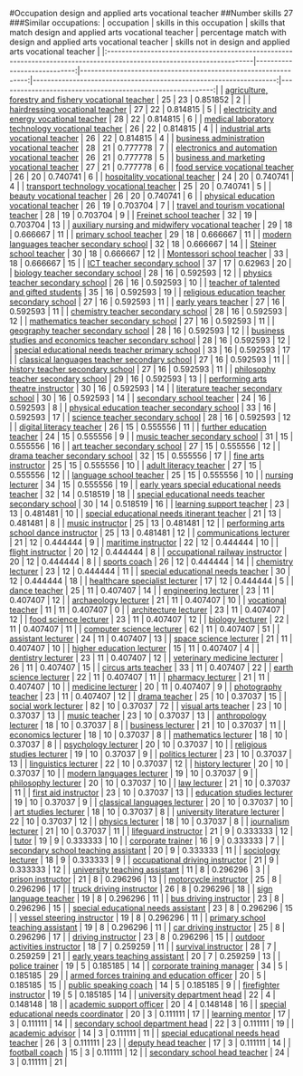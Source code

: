 #Occupation design and applied arts vocational teacher
##Number skills 27
###Similar occupations:
| occupation                                                                                                            |   skills in this occupation |   skills that match design and applied arts vocational teacher |   percentage match with design and applied arts vocational teacher |   skills not in design and applied arts vocational teacher |
|:----------------------------------------------------------------------------------------------------------------------|----------------------------:|---------------------------------------------------------------:|-------------------------------------------------------------------:|-----------------------------------------------------------:|
| [agriculture, forestry and fishery vocational teacher](agriculture,_forestry_and_fishery_vocational_teacher.md)       |                          25 |                                                             23 |                                                           0.851852 |                                                          2 |
| [hairdressing vocational teacher](hairdressing_vocational_teacher.md)                                                 |                          27 |                                                             22 |                                                           0.814815 |                                                          5 |
| [electricity and energy vocational teacher](electricity_and_energy_vocational_teacher.md)                             |                          28 |                                                             22 |                                                           0.814815 |                                                          6 |
| [medical laboratory technology vocational teacher](medical_laboratory_technology_vocational_teacher.md)               |                          26 |                                                             22 |                                                           0.814815 |                                                          4 |
| [industrial arts vocational teacher](industrial_arts_vocational_teacher.md)                                           |                          26 |                                                             22 |                                                           0.814815 |                                                          4 |
| [business administration vocational teacher](business_administration_vocational_teacher.md)                           |                          28 |                                                             21 |                                                           0.777778 |                                                          7 |
| [electronics and automation vocational teacher](electronics_and_automation_vocational_teacher.md)                     |                          26 |                                                             21 |                                                           0.777778 |                                                          5 |
| [business and marketing vocational teacher](business_and_marketing_vocational_teacher.md)                             |                          27 |                                                             21 |                                                           0.777778 |                                                          6 |
| [food service vocational teacher](food_service_vocational_teacher.md)                                                 |                          26 |                                                             20 |                                                           0.740741 |                                                          6 |
| [hospitality vocational teacher](hospitality_vocational_teacher.md)                                                   |                          24 |                                                             20 |                                                           0.740741 |                                                          4 |
| [transport technology vocational teacher](transport_technology_vocational_teacher.md)                                 |                          25 |                                                             20 |                                                           0.740741 |                                                          5 |
| [beauty vocational teacher](beauty_vocational_teacher.md)                                                             |                          26 |                                                             20 |                                                           0.740741 |                                                          6 |
| [physical education vocational teacher](physical_education_vocational_teacher.md)                                     |                          26 |                                                             19 |                                                           0.703704 |                                                          7 |
| [travel and tourism vocational teacher](travel_and_tourism_vocational_teacher.md)                                     |                          28 |                                                             19 |                                                           0.703704 |                                                          9 |
| [Freinet school teacher](Freinet_school_teacher.md)                                                                   |                          32 |                                                             19 |                                                           0.703704 |                                                         13 |
| [auxiliary nursing and midwifery vocational teacher](auxiliary_nursing_and_midwifery_vocational_teacher.md)           |                          29 |                                                             18 |                                                           0.666667 |                                                         11 |
| [primary school teacher](primary_school_teacher.md)                                                                   |                          29 |                                                             18 |                                                           0.666667 |                                                         11 |
| [modern languages teacher secondary school](modern_languages_teacher_secondary_school.md)                             |                          32 |                                                             18 |                                                           0.666667 |                                                         14 |
| [Steiner school teacher](Steiner_school_teacher.md)                                                                   |                          30 |                                                             18 |                                                           0.666667 |                                                         12 |
| [Montessori school teacher](Montessori_school_teacher.md)                                                             |                          33 |                                                             18 |                                                           0.666667 |                                                         15 |
| [ICT teacher secondary school](ICT_teacher_secondary_school.md)                                                       |                          37 |                                                             17 |                                                           0.62963  |                                                         20 |
| [biology teacher secondary school](biology_teacher_secondary_school.md)                                               |                          28 |                                                             16 |                                                           0.592593 |                                                         12 |
| [physics teacher secondary school](physics_teacher_secondary_school.md)                                               |                          26 |                                                             16 |                                                           0.592593 |                                                         10 |
| [teacher of talented and gifted students](teacher_of_talented_and_gifted_students.md)                                 |                          35 |                                                             16 |                                                           0.592593 |                                                         19 |
| [religious education teacher secondary school](religious_education_teacher_secondary_school.md)                       |                          27 |                                                             16 |                                                           0.592593 |                                                         11 |
| [early years teacher](early_years_teacher.md)                                                                         |                          27 |                                                             16 |                                                           0.592593 |                                                         11 |
| [chemistry teacher secondary school](chemistry_teacher_secondary_school.md)                                           |                          28 |                                                             16 |                                                           0.592593 |                                                         12 |
| [mathematics teacher secondary school](mathematics_teacher_secondary_school.md)                                       |                          27 |                                                             16 |                                                           0.592593 |                                                         11 |
| [geography teacher secondary school](geography_teacher_secondary_school.md)                                           |                          28 |                                                             16 |                                                           0.592593 |                                                         12 |
| [business studies and economics teacher secondary school](business_studies_and_economics_teacher_secondary_school.md) |                          28 |                                                             16 |                                                           0.592593 |                                                         12 |
| [special educational needs teacher primary school](special_educational_needs_teacher_primary_school.md)               |                          33 |                                                             16 |                                                           0.592593 |                                                         17 |
| [classical languages teacher secondary school](classical_languages_teacher_secondary_school.md)                       |                          27 |                                                             16 |                                                           0.592593 |                                                         11 |
| [history teacher secondary school](history_teacher_secondary_school.md)                                               |                          27 |                                                             16 |                                                           0.592593 |                                                         11 |
| [philosophy teacher secondary school](philosophy_teacher_secondary_school.md)                                         |                          29 |                                                             16 |                                                           0.592593 |                                                         13 |
| [performing arts theatre instructor](performing_arts_theatre_instructor.md)                                           |                          30 |                                                             16 |                                                           0.592593 |                                                         14 |
| [literature teacher secondary school](literature_teacher_secondary_school.md)                                         |                          30 |                                                             16 |                                                           0.592593 |                                                         14 |
| [secondary school teacher](secondary_school_teacher.md)                                                               |                          24 |                                                             16 |                                                           0.592593 |                                                          8 |
| [physical education teacher secondary school](physical_education_teacher_secondary_school.md)                         |                          33 |                                                             16 |                                                           0.592593 |                                                         17 |
| [science teacher secondary school](science_teacher_secondary_school.md)                                               |                          28 |                                                             16 |                                                           0.592593 |                                                         12 |
| [digital literacy teacher](digital_literacy_teacher.md)                                                               |                          26 |                                                             15 |                                                           0.555556 |                                                         11 |
| [further education teacher](further_education_teacher.md)                                                             |                          24 |                                                             15 |                                                           0.555556 |                                                          9 |
| [music teacher secondary school](music_teacher_secondary_school.md)                                                   |                          31 |                                                             15 |                                                           0.555556 |                                                         16 |
| [art teacher secondary school](art_teacher_secondary_school.md)                                                       |                          27 |                                                             15 |                                                           0.555556 |                                                         12 |
| [drama teacher secondary school](drama_teacher_secondary_school.md)                                                   |                          32 |                                                             15 |                                                           0.555556 |                                                         17 |
| [fine arts instructor](fine_arts_instructor.md)                                                                       |                          25 |                                                             15 |                                                           0.555556 |                                                         10 |
| [adult literacy teacher](adult_literacy_teacher.md)                                                                   |                          27 |                                                             15 |                                                           0.555556 |                                                         12 |
| [language school teacher](language_school_teacher.md)                                                                 |                          25 |                                                             15 |                                                           0.555556 |                                                         10 |
| [nursing lecturer](nursing_lecturer.md)                                                                               |                          34 |                                                             15 |                                                           0.555556 |                                                         19 |
| [early years special educational needs teacher](early_years_special_educational_needs_teacher.md)                     |                          32 |                                                             14 |                                                           0.518519 |                                                         18 |
| [special educational needs teacher secondary school](special_educational_needs_teacher_secondary_school.md)           |                          30 |                                                             14 |                                                           0.518519 |                                                         16 |
| [learning support teacher](learning_support_teacher.md)                                                               |                          23 |                                                             13 |                                                           0.481481 |                                                         10 |
| [special educational needs itinerant teacher](special_educational_needs_itinerant_teacher.md)                         |                          21 |                                                             13 |                                                           0.481481 |                                                          8 |
| [music instructor](music_instructor.md)                                                                               |                          25 |                                                             13 |                                                           0.481481 |                                                         12 |
| [performing arts school dance instructor](performing_arts_school_dance_instructor.md)                                 |                          25 |                                                             13 |                                                           0.481481 |                                                         12 |
| [communications lecturer](communications_lecturer.md)                                                                 |                          21 |                                                             12 |                                                           0.444444 |                                                          9 |
| [maritime instructor](maritime_instructor.md)                                                                         |                          22 |                                                             12 |                                                           0.444444 |                                                         10 |
| [flight instructor](flight_instructor.md)                                                                             |                          20 |                                                             12 |                                                           0.444444 |                                                          8 |
| [occupational railway instructor](occupational_railway_instructor.md)                                                 |                          20 |                                                             12 |                                                           0.444444 |                                                          8 |
| [sports coach](sports_coach.md)                                                                                       |                          26 |                                                             12 |                                                           0.444444 |                                                         14 |
| [chemistry lecturer](chemistry_lecturer.md)                                                                           |                          23 |                                                             12 |                                                           0.444444 |                                                         11 |
| [special educational needs teacher](special_educational_needs_teacher.md)                                             |                          30 |                                                             12 |                                                           0.444444 |                                                         18 |
| [healthcare specialist lecturer](healthcare_specialist_lecturer.md)                                                   |                          17 |                                                             12 |                                                           0.444444 |                                                          5 |
| [dance teacher](dance_teacher.md)                                                                                     |                          25 |                                                             11 |                                                           0.407407 |                                                         14 |
| [engineering lecturer](engineering_lecturer.md)                                                                       |                          23 |                                                             11 |                                                           0.407407 |                                                         12 |
| [archaeology lecturer](archaeology_lecturer.md)                                                                       |                          21 |                                                             11 |                                                           0.407407 |                                                         10 |
| [vocational teacher](vocational_teacher.md)                                                                           |                          11 |                                                             11 |                                                           0.407407 |                                                          0 |
| [architecture lecturer](architecture_lecturer.md)                                                                     |                          23 |                                                             11 |                                                           0.407407 |                                                         12 |
| [food science lecturer](food_science_lecturer.md)                                                                     |                          23 |                                                             11 |                                                           0.407407 |                                                         12 |
| [biology lecturer](biology_lecturer.md)                                                                               |                          22 |                                                             11 |                                                           0.407407 |                                                         11 |
| [computer science lecturer](computer_science_lecturer.md)                                                             |                          62 |                                                             11 |                                                           0.407407 |                                                         51 |
| [assistant lecturer](assistant_lecturer.md)                                                                           |                          24 |                                                             11 |                                                           0.407407 |                                                         13 |
| [space science lecturer](space_science_lecturer.md)                                                                   |                          21 |                                                             11 |                                                           0.407407 |                                                         10 |
| [higher education lecturer](higher_education_lecturer.md)                                                             |                          15 |                                                             11 |                                                           0.407407 |                                                          4 |
| [dentistry lecturer](dentistry_lecturer.md)                                                                           |                          23 |                                                             11 |                                                           0.407407 |                                                         12 |
| [veterinary medicine lecturer](veterinary_medicine_lecturer.md)                                                       |                          26 |                                                             11 |                                                           0.407407 |                                                         15 |
| [circus arts teacher](circus_arts_teacher.md)                                                                         |                          33 |                                                             11 |                                                           0.407407 |                                                         22 |
| [earth science lecturer](earth_science_lecturer.md)                                                                   |                          22 |                                                             11 |                                                           0.407407 |                                                         11 |
| [pharmacy lecturer](pharmacy_lecturer.md)                                                                             |                          21 |                                                             11 |                                                           0.407407 |                                                         10 |
| [medicine lecturer](medicine_lecturer.md)                                                                             |                          20 |                                                             11 |                                                           0.407407 |                                                          9 |
| [photography teacher](photography_teacher.md)                                                                         |                          23 |                                                             11 |                                                           0.407407 |                                                         12 |
| [drama teacher](drama_teacher.md)                                                                                     |                          25 |                                                             10 |                                                           0.37037  |                                                         15 |
| [social work lecturer](social_work_lecturer.md)                                                                       |                          82 |                                                             10 |                                                           0.37037  |                                                         72 |
| [visual arts teacher](visual_arts_teacher.md)                                                                         |                          23 |                                                             10 |                                                           0.37037  |                                                         13 |
| [music teacher](music_teacher.md)                                                                                     |                          23 |                                                             10 |                                                           0.37037  |                                                         13 |
| [anthropology lecturer](anthropology_lecturer.md)                                                                     |                          18 |                                                             10 |                                                           0.37037  |                                                          8 |
| [business lecturer](business_lecturer.md)                                                                             |                          21 |                                                             10 |                                                           0.37037  |                                                         11 |
| [economics lecturer](economics_lecturer.md)                                                                           |                          18 |                                                             10 |                                                           0.37037  |                                                          8 |
| [mathematics lecturer](mathematics_lecturer.md)                                                                       |                          18 |                                                             10 |                                                           0.37037  |                                                          8 |
| [psychology lecturer](psychology_lecturer.md)                                                                         |                          20 |                                                             10 |                                                           0.37037  |                                                         10 |
| [religious studies lecturer](religious_studies_lecturer.md)                                                           |                          19 |                                                             10 |                                                           0.37037  |                                                          9 |
| [politics lecturer](politics_lecturer.md)                                                                             |                          23 |                                                             10 |                                                           0.37037  |                                                         13 |
| [linguistics lecturer](linguistics_lecturer.md)                                                                       |                          22 |                                                             10 |                                                           0.37037  |                                                         12 |
| [history lecturer](history_lecturer.md)                                                                               |                          20 |                                                             10 |                                                           0.37037  |                                                         10 |
| [modern languages lecturer](modern_languages_lecturer.md)                                                             |                          19 |                                                             10 |                                                           0.37037  |                                                          9 |
| [philosophy lecturer](philosophy_lecturer.md)                                                                         |                          20 |                                                             10 |                                                           0.37037  |                                                         10 |
| [law lecturer](law_lecturer.md)                                                                                       |                          21 |                                                             10 |                                                           0.37037  |                                                         11 |
| [first aid instructor](first_aid_instructor.md)                                                                       |                          23 |                                                             10 |                                                           0.37037  |                                                         13 |
| [education studies lecturer](education_studies_lecturer.md)                                                           |                          19 |                                                             10 |                                                           0.37037  |                                                          9 |
| [classical languages lecturer](classical_languages_lecturer.md)                                                       |                          20 |                                                             10 |                                                           0.37037  |                                                         10 |
| [art studies lecturer](art_studies_lecturer.md)                                                                       |                          18 |                                                             10 |                                                           0.37037  |                                                          8 |
| [university literature lecturer](university_literature_lecturer.md)                                                   |                          22 |                                                             10 |                                                           0.37037  |                                                         12 |
| [physics lecturer](physics_lecturer.md)                                                                               |                          18 |                                                             10 |                                                           0.37037  |                                                          8 |
| [journalism lecturer](journalism_lecturer.md)                                                                         |                          21 |                                                             10 |                                                           0.37037  |                                                         11 |
| [lifeguard instructor](lifeguard_instructor.md)                                                                       |                          21 |                                                              9 |                                                           0.333333 |                                                         12 |
| [tutor](tutor.md)                                                                                                     |                          19 |                                                              9 |                                                           0.333333 |                                                         10 |
| [corporate trainer](corporate_trainer.md)                                                                             |                          16 |                                                              9 |                                                           0.333333 |                                                          7 |
| [secondary school teaching assistant](secondary_school_teaching_assistant.md)                                         |                          20 |                                                              9 |                                                           0.333333 |                                                         11 |
| [sociology lecturer](sociology_lecturer.md)                                                                           |                          18 |                                                              9 |                                                           0.333333 |                                                          9 |
| [occupational driving instructor](occupational_driving_instructor.md)                                                 |                          21 |                                                              9 |                                                           0.333333 |                                                         12 |
| [university teaching assistant](university_teaching_assistant.md)                                                     |                          11 |                                                              8 |                                                           0.296296 |                                                          3 |
| [prison instructor](prison_instructor.md)                                                                             |                          21 |                                                              8 |                                                           0.296296 |                                                         13 |
| [motorcycle instructor](motorcycle_instructor.md)                                                                     |                          25 |                                                              8 |                                                           0.296296 |                                                         17 |
| [truck driving instructor](truck_driving_instructor.md)                                                               |                          26 |                                                              8 |                                                           0.296296 |                                                         18 |
| [sign language teacher](sign_language_teacher.md)                                                                     |                          19 |                                                              8 |                                                           0.296296 |                                                         11 |
| [bus driving instructor](bus_driving_instructor.md)                                                                   |                          23 |                                                              8 |                                                           0.296296 |                                                         15 |
| [special educational needs assistant](special_educational_needs_assistant.md)                                         |                          23 |                                                              8 |                                                           0.296296 |                                                         15 |
| [vessel steering instructor](vessel_steering_instructor.md)                                                           |                          19 |                                                              8 |                                                           0.296296 |                                                         11 |
| [primary school teaching assistant](primary_school_teaching_assistant.md)                                             |                          19 |                                                              8 |                                                           0.296296 |                                                         11 |
| [car driving instructor](car_driving_instructor.md)                                                                   |                          25 |                                                              8 |                                                           0.296296 |                                                         17 |
| [driving instructor](driving_instructor.md)                                                                           |                          23 |                                                              8 |                                                           0.296296 |                                                         15 |
| [outdoor activities instructor](outdoor_activities_instructor.md)                                                     |                          18 |                                                              7 |                                                           0.259259 |                                                         11 |
| [survival instructor](survival_instructor.md)                                                                         |                          28 |                                                              7 |                                                           0.259259 |                                                         21 |
| [early years teaching assistant](early_years_teaching_assistant.md)                                                   |                          20 |                                                              7 |                                                           0.259259 |                                                         13 |
| [police trainer](police_trainer.md)                                                                                   |                          19 |                                                              5 |                                                           0.185185 |                                                         14 |
| [corporate training manager](corporate_training_manager.md)                                                           |                          34 |                                                              5 |                                                           0.185185 |                                                         29 |
| [armed forces training and education officer](armed_forces_training_and_education_officer.md)                         |                          20 |                                                              5 |                                                           0.185185 |                                                         15 |
| [public speaking coach](public_speaking_coach.md)                                                                     |                          14 |                                                              5 |                                                           0.185185 |                                                          9 |
| [firefighter instructor](firefighter_instructor.md)                                                                   |                          19 |                                                              5 |                                                           0.185185 |                                                         14 |
| [university department head](university_department_head.md)                                                           |                          22 |                                                              4 |                                                           0.148148 |                                                         18 |
| [academic support officer](academic_support_officer.md)                                                               |                          20 |                                                              4 |                                                           0.148148 |                                                         16 |
| [special educational needs coordinator](special_educational_needs_coordinator.md)                                     |                          20 |                                                              3 |                                                           0.111111 |                                                         17 |
| [learning mentor](learning_mentor.md)                                                                                 |                          17 |                                                              3 |                                                           0.111111 |                                                         14 |
| [secondary school department head](secondary_school_department_head.md)                                               |                          22 |                                                              3 |                                                           0.111111 |                                                         19 |
| [academic advisor](academic_advisor.md)                                                                               |                          14 |                                                              3 |                                                           0.111111 |                                                         11 |
| [special educational needs head teacher](special_educational_needs_head_teacher.md)                                   |                          26 |                                                              3 |                                                           0.111111 |                                                         23 |
| [deputy head teacher](deputy_head_teacher.md)                                                                         |                          17 |                                                              3 |                                                           0.111111 |                                                         14 |
| [football coach](football_coach.md)                                                                                   |                          15 |                                                              3 |                                                           0.111111 |                                                         12 |
| [secondary school head teacher](secondary_school_head_teacher.md)                                                     |                          24 |                                                              3 |                                                           0.111111 |                                                         21 |

